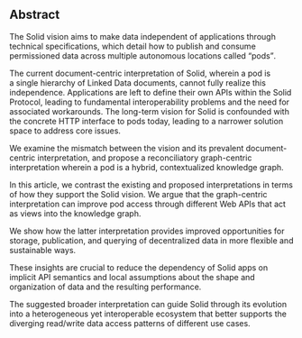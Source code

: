 ## Abstract 
<!-- Context      -->
The Solid vision aims to make data independent of applications
through technical specifications,
which detail how to publish and consume permissioned data
across multiple autonomous locations called <q>pods</q>.
<!-- Need         -->
The current document-centric interpretation of Solid,
wherein a pod is a single hierarchy of Linked Data documents,
cannot fully realize this independence.
Applications are left to define their own APIs
within the Solid Protocol,
leading to fundamental interoperability problems
and the need for associated workarounds.
The long-term vision for Solid is confounded
with the concrete HTTP interface to pods today,
leading to a narrower solution space to address core issues.
<!-- Task         -->
We examine the mismatch between the vision
and its prevalent document-centric interpretation,
and propose a reconciliatory graph-centric interpretation
wherein a pod is a hybrid, contextualized knowledge graph.
<!-- Object       -->
In this article,
we contrast the existing and proposed interpretations
in terms of how they support the Solid vision.
We argue that the graph-centric interpretation
can improve pod access through different Web APIs
that act as views into the knowledge graph.
<!-- Findings     -->
We show how the latter interpretation
provides improved opportunities for
storage, publication, and querying of decentralized data
in more flexible and sustainable ways.
<!-- Conclusion   -->
These insights are crucial to reduce
the dependency of Solid apps on implicit API semantics
and local assumptions about the shape and organization of data
and the resulting performance.
<!-- Perspectives -->
The suggested broader interpretation can guide Solid
through its evolution into a heterogeneous yet interoperable ecosystem
that better supports the diverging read/write data access patterns
of different use cases.

